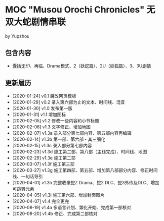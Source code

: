 # MOC "Musou Orochi Chronicles" 无双大蛇剧情串联

by Yupzhou 

## 包含内容

- 囊括无印、再临、Drama模式、2（妖蛇篇）、2U（妖狐篇）、3、3U剧情

## 更新履历
- [2020-01-24] v0.1 魔改网页模板
- [2020-01-29] v0.2 录入第六部为止的文本、时间线、混音
- [2020-01-30] v1.0 发布第一版
- [2020-01-31] v1.1 增加图标
- [2020-02-05] v1.2 修改一些内容和小节标题
- [2020-02-06] v1.3 文字修正、增加地图
- [2020-02-07] v1.3a 录入部分第七部内容、第五部内容再编辑
- [2020-02-14] v1.3b 第一部、第六部・其三细化
- [2020-02-15] v1.3c 录入部分第七部内容
- [2020-02-23] v1.3d 施工第二部、第八部（主线完成）、时间线、地图
- [2020-02-29] v1.3e 施工第二部
- [2020-03-07] v1.3f 施工第三部
- [2020-03-27] v1.3g 施工第四部、第五部、增加第八部部分内容、修正时间线、一句话导引
- [2020-04-01] v1.3h 完整收录蛇Z Drama、蛇2 DLC、蛇3外传及DLC、增加可跳转元素
- [2020-04-05] v1.3i 施工第六部、增加封面图片
- [2020-04-07] v1.4 完全更完
- [2020-08-19] v1.4a 多语言计划、繁化开始、完成第一部核对
- [2020-08-20] v1.4b 修正、完成第二部核对